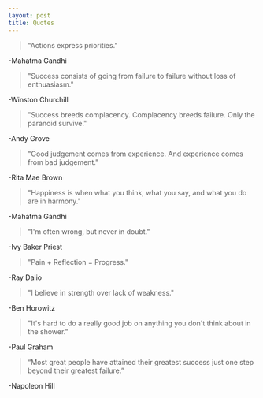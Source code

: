 ```yaml
---
layout: post
title: Quotes 
---
```


>"Actions express priorities."

-Mahatma Gandhi

>"Success consists of going from failure to failure without loss of enthuasiasm."

-Winston Churchill

>"Success breeds complacency. Complacency breeds failure. Only the paranoid survive."

-Andy Grove

>"Good judgement comes from experience. And experience comes from bad judgement."

-Rita Mae Brown  

>"Happiness is when what you think, what you say, and what you do are in harmony."

-Mahatma Gandhi  

>"I'm often wrong, but never in doubt."  

-Ivy Baker Priest  

>"Pain + Reflection = Progress."

-Ray Dalio  

>"I believe in strength over lack of weakness."

-Ben Horowitz  

>"It's hard to do a really good job on anything you don't think about in the shower."

-Paul Graham

>“Most great people have attained their greatest success just one step beyond their greatest failure.” 

-Napoleon Hill  

